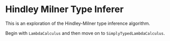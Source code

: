 # Hindley Milner Type Inferer

This is an exploration of the Hindley-Milner type inference
algorithm.

Begin with `LambdaCalculus` and then move on to
`SimplyTypedLambdaCalculus`.

